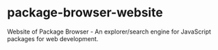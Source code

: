 # package-browser-website
Website of Package Browser - An explorer/search engine for JavaScript packages for web development.
